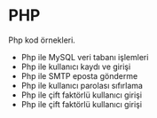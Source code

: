 # PHP
<p>Php kod örnekleri.</p>
<ul>
  <li>Php ile MySQL veri tabanı işlemleri</li>
  <li>Php ile kullanıcı kaydı ve girişi</li>
  <li>Php ile SMTP eposta gönderme</li>
  <li>Php ile kullanıcı parolası sıfırlama</li>
  <li>Php ile çift faktörlü kullanıcı girişi</li>
  <li>Php ile çift faktörlü kullanıcı girişi</li>
</ul>
